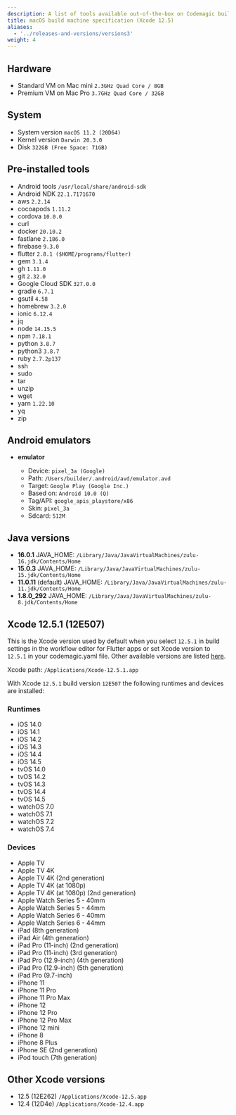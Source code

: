 ```yaml
---
description: A list of tools available out-of-the-box on Codemagic build machines.
title: macOS build machine specification (Xcode 12.5)
aliases:
  - '../releases-and-versions/versions3'
weight: 4
---
```


## Hardware

- Standard VM on Mac mini `2.3GHz Quad Core / 8GB`
- Premium VM on Mac Pro `3.7GHz Quad Core / 32GB`

## System

- System version `macOS 11.2 (20D64)`
- Kernel version `Darwin 20.3.0`
- Disk `322GB (Free Space: 71GB)`

## Pre-installed tools

- Android tools `/usr/local/share/android-sdk`
- Android NDK `22.1.7171670`
- aws `2.2.14`
- cocoapods `1.11.2`
- cordova `10.0.0`
- curl
- docker `20.10.2`
- fastlane `2.186.0`
- firebase `9.3.0`
- flutter `2.8.1 ($HOME/programs/flutter)`
- gem `3.1.4`
- gh `1.11.0`
- git `2.32.0`
- Google Cloud SDK `327.0.0`
- gradle `6.7.1`
- gsutil `4.58`
- homebrew `3.2.0`
- ionic `6.12.4`
- jq
- node `14.15.5`
- npm `7.18.1`
- python `3.8.7`
- python3 `3.8.7`
- ruby `2.7.2p137`
- ssh
- sudo
- tar
- unzip
- wget
- yarn `1.22.10`
- yq
- zip

## Android emulators

- **emulator**

    - Device: `pixel_3a (Google)`
    - Path: `/Users/builder/.android/avd/emulator.avd`
    - Target: `Google Play (Google Inc.)`
    - Based on: `Android 10.0 (Q)`
    - Tag/API: `google_apis_playstore/x86`
    - Skin: `pixel_3a`
    - Sdcard: `512M`

## Java versions

- **16.0.1** JAVA_HOME: `/Library/Java/JavaVirtualMachines/zulu-16.jdk/Contents/Home`
- **15.0.3** JAVA_HOME: `/Library/Java/JavaVirtualMachines/zulu-15.jdk/Contents/Home`
- **11.0.11** (default) JAVA_HOME: `/Library/Java/JavaVirtualMachines/zulu-11.jdk/Contents/Home`
- **1.8.0_292** JAVA_HOME: `/Library/Java/JavaVirtualMachines/zulu-8.jdk/Contents/Home`

## Xcode 12.5.1 (12E507)

This is the Xcode version used by default when you select `12.5.1` in build settings in the workflow
editor for Flutter apps or set Xcode version to `12.5.1` in your codemagic.yaml file.
Other available versions are listed [here](#other-xcode-versions).

Xcode path: `/Applications/Xcode-12.5.1.app`

With Xcode `12.5.1` build version `12E507` the following runtimes and devices are installed:

### Runtimes

- iOS 14.0
- iOS 14.1
- iOS 14.2
- iOS 14.3
- iOS 14.4
- iOS 14.5
- tvOS 14.0
- tvOS 14.2
- tvOS 14.3
- tvOS 14.4
- tvOS 14.5
- watchOS 7.0
- watchOS 7.1
- watchOS 7.2
- watchOS 7.4

### Devices

- Apple TV
- Apple TV 4K
- Apple TV 4K (2nd generation)
- Apple TV 4K (at 1080p)
- Apple TV 4K (at 1080p) (2nd generation)
- Apple Watch Series 5 - 40mm
- Apple Watch Series 5 - 44mm
- Apple Watch Series 6 - 40mm
- Apple Watch Series 6 - 44mm
- iPad (8th generation)
- iPad Air (4th generation)
- iPad Pro (11-inch) (2nd generation)
- iPad Pro (11-inch) (3rd generation)
- iPad Pro (12.9-inch) (4th generation)
- iPad Pro (12.9-inch) (5th generation)
- iPad Pro (9.7-inch)
- iPhone 11
- iPhone 11 Pro
- iPhone 11 Pro Max
- iPhone 12
- iPhone 12 Pro
- iPhone 12 Pro Max
- iPhone 12 mini
- iPhone 8
- iPhone 8 Plus
- iPhone SE (2nd generation)
- iPod touch (7th generation)

## Other Xcode versions

- 12.5 (12E262) `/Applications/Xcode-12.5.app`
- 12.4 (12D4e) `/Applications/Xcode-12.4.app`

